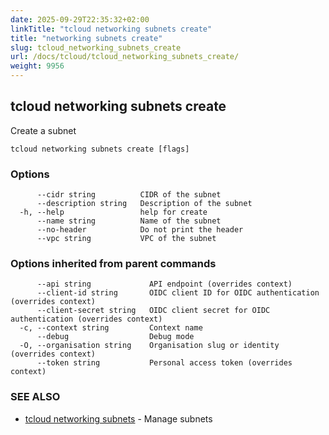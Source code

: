 ```yaml
---
date: 2025-09-29T22:35:32+02:00
linkTitle: "tcloud networking subnets create"
title: "networking subnets create"
slug: tcloud_networking_subnets_create
url: /docs/tcloud/tcloud_networking_subnets_create/
weight: 9956
---
```

## tcloud networking subnets create

Create a subnet

```
tcloud networking subnets create [flags]
```

### Options

```
      --cidr string          CIDR of the subnet
      --description string   Description of the subnet
  -h, --help                 help for create
      --name string          Name of the subnet
      --no-header            Do not print the header
      --vpc string           VPC of the subnet
```

### Options inherited from parent commands

```
      --api string             API endpoint (overrides context)
      --client-id string       OIDC client ID for OIDC authentication (overrides context)
      --client-secret string   OIDC client secret for OIDC authentication (overrides context)
  -c, --context string         Context name
      --debug                  Debug mode
  -O, --organisation string    Organisation slug or identity (overrides context)
      --token string           Personal access token (overrides context)
```

### SEE ALSO

* [tcloud networking subnets](/docs/tcloud/tcloud_networking_subnets/)	 - Manage subnets

